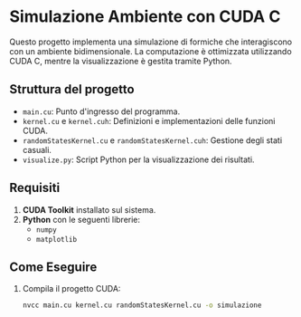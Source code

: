 # Simulazione Ambiente con CUDA C

Questo progetto implementa una simulazione di formiche che interagiscono con un ambiente bidimensionale. La computazione è ottimizzata utilizzando CUDA C, mentre la visualizzazione è gestita tramite Python.

## Struttura del progetto

- `main.cu`: Punto d'ingresso del programma.
- `kernel.cu` e `kernel.cuh`: Definizioni e implementazioni delle funzioni CUDA.
- `randomStatesKernel.cu` e `randomStatesKernel.cuh`: Gestione degli stati casuali.
- `visualize.py`: Script Python per la visualizzazione dei risultati.

## Requisiti

1. **CUDA Toolkit** installato sul sistema.
2. **Python** con le seguenti librerie:
   - `numpy`
   - `matplotlib`

## Come Eseguire

1. Compila il progetto CUDA:
   ```bash
   nvcc main.cu kernel.cu randomStatesKernel.cu -o simulazione
